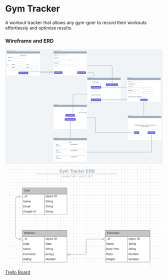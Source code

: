 # Gym Tracker
A workout tracker that allows any gym-goer to record their workouts effortlessly and optimize results.

### Wireframe and ERD
![wireframe](images/Gym-Tracker.png)
![ERD](images/ERD.png)  
[Trello Board](https://trello.com/b/aWRCYKNC/gym-tracker)
